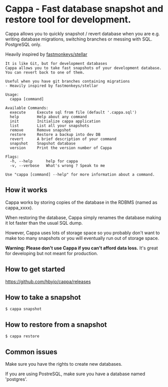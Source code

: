 Cappa - Fast database snapshot and restore tool for development.
=======

Cappa allows you to quickly snapshot / revert database when you are e.g. writing database migrations, switching branches or messing with SQL. PostgreSQL only.

Heavily inspired by [fastmonkeys/stellar](https://github.com/fastmonkeys/stellar)

```
It is like Git, but for development databases
Cappa allows you to take fast snapshots of your development database.
You can revert back to one of them.

Useful when you have git branches containing migrations
- Heavily inspired by fastmonkeys/stellar

Usage:
  cappa [command]

Available Commands:
  execute     Execute sql from file (default '.cappa.sql')
  help        Help about any command
  init        Initialize cappa application
  list        List all your snapshots
  remove      Remove snapshot
  restore     Restore a backup into dev DB
  revert      A brief description of your command
  snapshot    Snapshot database
  version     Print the version number of Cappa

Flags:
  -h, --help      help for cappa
  -v, --verbose   What's wrong ? Speak to me

Use "cappa [command] --help" for more information about a command.

```

How it works
-------

Cappa works by storing copies of the database in the RDBMS (named as cappa_xxxx). 

When restoring the database, Cappa simply renames the database making it lot faster than the usual SQL dump. 

However, Cappa uses lots of storage space so you probably don't want to make too many snapshots or you will eventually run out of storage space.

**Warning: Please don't use Cappa if you can't afford data loss.** It's great for developing but not meant for production.

How to get started
-------

https://github.com/hbyio/cappa/releases

How to take a snapshot
-------

```$ cappa snapshot```

How to restore from a snapshot
-------

```$ cappa restore```

Common issues
-------

Make sure you have the rights to create new databases. 

If you are using PostreSQL, make sure you have a database named 'postgres'. 
 